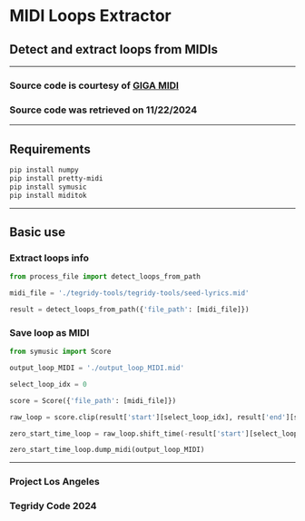# MIDI Loops Extractor
## Detect and extract loops from MIDIs

***

### Source code is courtesy of [GIGA MIDI](https://github.com/GigaMidiDataset/The-GigaMIDI-dataset-with-loops-and-expressive-music-performance-detection)

### Source code was retrieved on 11/22/2024

***

## Requirements

```sh
pip install numpy
pip install pretty-midi
pip install symusic
pip install miditok
```

***

## Basic use

### Extract loops info

```python
from process_file import detect_loops_from_path

midi_file = './tegridy-tools/tegridy-tools/seed-lyrics.mid'

result = detect_loops_from_path({'file_path': [midi_file]})
```

### Save loop as MIDI

```python
from symusic import Score

output_loop_MIDI = './output_loop_MIDI.mid'

select_loop_idx = 0

score = Score({'file_path': [midi_file]})

raw_loop = score.clip(result['start'][select_loop_idx], result['end'][select_loop_idx])

zero_start_time_loop = raw_loop.shift_time(-result['start'][select_loop_idx])

zero_start_time_loop.dump_midi(output_loop_MIDI)
```

***

### Project Los Angeles
### Tegridy Code 2024
